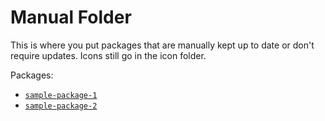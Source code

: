 # Manual Folder

This is where you put packages that are manually kept up to date or don't require updates. Icons still go in the icon folder.

Packages:

- [`sample-package-1`](https://chocolatey.org/packages/sample-package-1)
- [`sample-package-2`](https://chocolatey.org/packages/sample-package-2)
